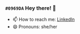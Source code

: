 ### `#0969DA` Hey there! 👋
<!--
- 🔭 I’m currently working on ...
- 🌱 I’m currently learning ...
- 👯 I’m looking to collaborate on ...
- 🤔 I’m looking for help with ...
- ⚡ Fun fact: ...
- 💬 Ask me about ... -->
- 📫 How to reach me: [LinkedIn](https://www.linkedin.com/in/jenspi/) <!-- discord or linkedin -->
- 😄 Pronouns: she/her


